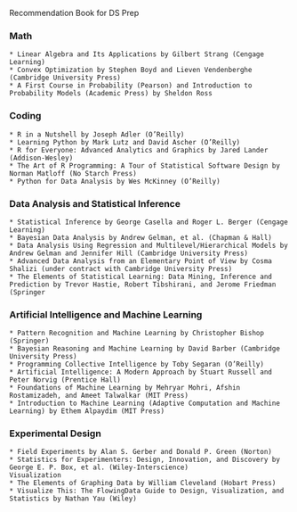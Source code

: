 Recommendation Book for DS Prep

### Math 
 	* Linear Algebra and Its Applications by Gilbert Strang (Cengage Learning) 
	* Convex Optimization by Stephen Boyd and Lieven Vendenberghe (Cambridge University Press) 
	* A First Course in Probability (Pearson) and Introduction to Probability Models (Academic Press) by Sheldon Ross 

### Coding 
	* R in a Nutshell by Joseph Adler (O’Reilly) 
	* Learning Python by Mark Lutz and David Ascher (O’Reilly) 
	* R for Everyone: Advanced Analytics and Graphics by Jared Lander (Addison-Wesley) 
	* The Art of R Programming: A Tour of Statistical Software Design by Norman Matloff (No Starch Press) 
	* Python for Data Analysis by Wes McKinney (O’Reilly) 

### Data Analysis and Statistical Inference 
	* Statistical Inference by George Casella and Roger L. Berger (Cengage Learning) 
	* Bayesian Data Analysis by Andrew Gelman, et al. (Chapman & Hall) 
	* Data Analysis Using Regression and Multilevel/Hierarchical Models by Andrew Gelman and Jennifer Hill (Cambridge University Press) 
	* Advanced Data Analysis from an Elementary Point of View by Cosma Shalizi (under contract with Cambridge University Press) 
	* The Elements of Statistical Learning: Data Mining, Inference and Prediction by Trevor Hastie, Robert Tibshirani, and Jerome Friedman (Springer
	
### Artificial Intelligence and Machine Learning
	* Pattern Recognition and Machine Learning by Christopher Bishop (Springer) 
	* Bayesian Reasoning and Machine Learning by David Barber (Cambridge University Press) 
	* Programming Collective Intelligence by Toby Segaran (O’Reilly) 
	* Artificial Intelligence: A Modern Approach by Stuart Russell and Peter Norvig (Prentice Hall) 
	* Foundations of Machine Learning by Mehryar Mohri, Afshin Rostamizadeh, and Ameet Talwalkar (MIT Press) 
	* Introduction to Machine Learning (Adaptive Computation and Machine Learning) by Ethem Alpaydim (MIT Press) 

### Experimental Design
	* Field Experiments by Alan S. Gerber and Donald P. Green (Norton) 
	* Statistics for Experimenters: Design, Innovation, and Discovery by George E. P. Box, et al. (Wiley-Interscience) 
	Visualization
	* The Elements of Graphing Data by William Cleveland (Hobart Press)
	* Visualize This: The FlowingData Guide to Design, Visualization, and Statistics by Nathan Yau (Wiley) 
	

